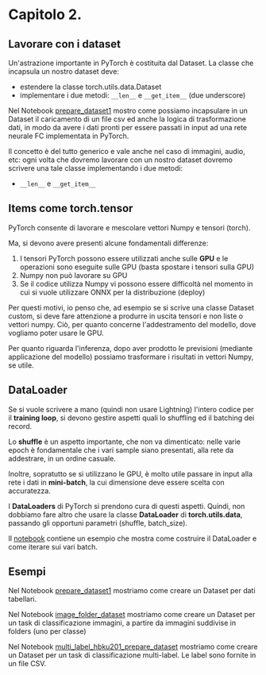 # Capitolo 2.

## Lavorare con i dataset

Un'astrazione importante in PyTorch è costituita dal Dataset.
La classe che incapsula un nostro dataset deve:
* estendere la classe torch.utils.data.Dataset
* implementare i due metodi: `__len__` e `__get_item__` (due underscore)

Nel Notebook [prepare_dataset1](./prepare_dataset1.ipynb) mostro come possiamo incapsulare in un Dataset il caricamento di un file csv ed anche la logica di trasformazione dati, in modo da avere i dati pronti per essere passati in input ad una rete neurale FC implementata in PyTorch.

Il concetto è del tutto generico e vale anche nel caso di immagini, audio, etc: ogni volta che dovremo lavorare con un nostro dataset dovremo scrivere una tale classe implementando i due metodi:
* `__len__` e `__get_item__`

## Items come torch.tensor

PyTorch consente di lavorare e mescolare vettori Numpy e tensori (torch).

Ma, si devono avere presenti alcune fondamentali differenze:
1. I tensori PyTorch possono essere utilizzati anche sulle **GPU** e le operazioni sono eseguite sulle GPU (basta spostare i tensori sulla GPU)
2. Numpy non può lavorare su GPU
3. Se il codice utilizza Numpy vi possono essere difficoltà nel momento in cui si vuole utilizzare ONNX per la distribuzione (deploy)

Per questi motivi, io penso che, ad esempio se si scrive una classe Dataset custom, si deve fare attenzione a produrre in uscita tensori e non liste o vettori numpy.
Ciò, per quanto concerne l'addestramento del modello, dove vogliamo poter usare le GPU.

Per quanto riguarda l'inferenza, dopo aver prodotto le previsioni (mediante applicazione del modello) possiamo trasformare i risultati in vettori Numpy, se utile.

## DataLoader

Se si vuole scrivere a mano (quindi non usare Lightning) l'intero codice per il **training loop**, si devono gestire aspetti quali lo shuffling ed il batching dei record.

Lo **shuffle** è un aspetto importante, che non va dimenticato: nelle varie epoch è fondamentale che i vari sample siano presentati, alla rete da addestrare, in un ordine casuale.

Inoltre, sopratutto se si utilizzano le GPU, è molto utile passare in input alla rete i dati in **mini-batch**, la cui dimensione deve essere scelta con accuratezza.

I **DataLoaders** di PyTorch si prendono cura di questi aspetti. Quindi, non dobbiamo fare altro che usare la classe **DataLoader** di **torch.utils.data**, passando gli opportuni parametri (shuffle, batch_size).

Il [notebook](./data_loaders.ipynb) contiene un esempio che mostra come costruire il DataLoader e come iterare sui vari batch.

## Esempi

Nel Notebook [prepare_dataset1](./prepare_dataset1.ipynb) mostriamo come creare un Dataset per dati tabellari.

Nel Notebook [image_folder_dataset](./image_folder_dataset.ipynb) mostriamo come creare un Dataset per un task di classificazione immagini, a partire da immagini suddivise in folders (uno per classe)

Nel Notebook [multi_label_hbku201_prepare_dataset](./multi_label_hbku201_prepare_dataset].ipynb) mostriamo come creare un Dataset per un task di classificazione multi-label. Le label sono fornite in un file CSV.


